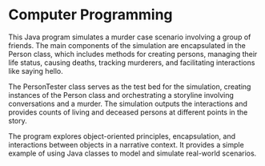 # Computer Programming

This Java program simulates a murder case scenario involving a group of friends. The main components of the simulation are encapsulated in the Person class, which includes methods for creating persons, managing their life status, causing deaths, tracking murderers, and facilitating interactions like saying hello.

The PersonTester class serves as the test bed for the simulation, creating instances of the Person class and orchestrating a storyline involving conversations and a murder. The simulation outputs the interactions and provides counts of living and deceased persons at different points in the story.

The program explores object-oriented principles, encapsulation, and interactions between objects in a narrative context. It provides a simple example of using Java classes to model and simulate real-world scenarios.
